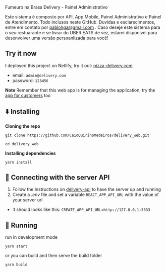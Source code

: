 Fumeuro na Brasa Delivery - Painel Administrativo

Este sistema é composto por API, App Mobile, Painel Administrativo e Painel de Atendimento. Todo inclusos neste GitHub. Duvidas e esclarecimentos, entre em contato por pablohga@gmail.com . Caso deseje este sistema para o seu restuarante e se livrar do UBER EATS de vez, estarei disponivel para desenvolver uma versão persoanlizada para você!

## Try it now

I deployed this project on Netlify, try it out: [pizza-delivery.com](https://pizza-delivery.netlify.com)

- email: `admin@delivery.com`
- password: `123456`

**Note**
Remember that this web app is for managing the application, try the [app for customers](https://github.com/CaioQuirinoMedeiros/delivery_app) too

## :arrow_down: Installing

**Cloning the repo**

```shell
git clone https://github.com/CaioQuirinoMedeiros/delivery_web.git

cd delivery_web
```

**Installing dependencies**

```shell
yarn install
```

## :satellite: Connecting with the server API

1. Follow the instructions on [delivery-api](https://github.com/CaioQuirinoMedeiros/delivery_api) to have the server up and running
2. Create a _.env_ file and set a variable `REACT_APP_API_URL` with the value of your server url

- It should looks like this: `CREATE_APP_API_URL=http://127.0.0.1:3333`

## :runner: Running
run in development mode
```shell
yarn start
```
or you can build and then serve the build folder
```shell
yarn build
```
